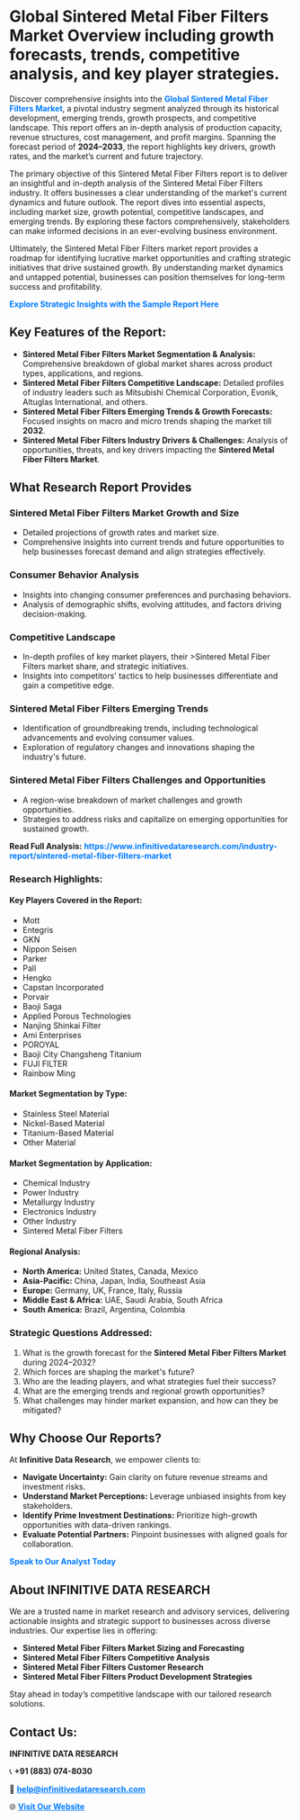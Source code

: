 <h1>Global Sintered Metal Fiber Filters Market Overview including growth forecasts, trends, competitive analysis, and key player strategies.</h1>
<p>
Discover comprehensive insights into the 
<a href="https://www.infinitivedataresearch.com/industry-report/sintered-metal-fiber-filters-market" rel="dofollow" style="color: #007BFF; text-decoration: none;"><strong>Global Sintered Metal Fiber Filters Market</strong></a>, a pivotal industry segment analyzed through its historical development, emerging trends, growth prospects, and competitive landscape. This report offers an in-depth analysis of production capacity, revenue structures, cost management, and profit margins. Spanning the forecast period of <strong>2024–2033</strong>, the report highlights key drivers, growth rates, and the market’s current and future trajectory.
</p>
<p>
The primary objective of this Sintered Metal Fiber Filters report is to deliver an insightful and in-depth analysis of the Sintered Metal Fiber Filters industry. It offers businesses a clear understanding of the market's current dynamics and future outlook. The report dives into essential aspects, including market size, growth potential, competitive landscapes, and emerging trends. By exploring these factors comprehensively, stakeholders can make informed decisions in an ever-evolving business environment.
</p>
<p>
Ultimately, the Sintered Metal Fiber Filters market report provides a roadmap for identifying lucrative market opportunities and crafting strategic initiatives that drive sustained growth. By understanding market dynamics and untapped potential, businesses can position themselves for long-term success and profitability.
</p>
<p>
<a href="https://www.infinitivedataresearch.com/request-sample/reportId=111601" style="color: #007BFF; text-decoration: none;"><strong>Explore Strategic Insights with the Sample Report Here</strong></a>
</p>

<h2>Key Features of the Report:</h2>
<ul>
<li><strong>Sintered Metal Fiber Filters Market Segmentation & Analysis:</strong> Comprehensive breakdown of global market shares across product types, applications, and regions.</li>
<li><strong>Sintered Metal Fiber Filters Competitive Landscape:</strong> Detailed profiles of industry leaders such as Mitsubishi Chemical Corporation, Evonik, Altuglas International, and others.</li>
<li><strong>Sintered Metal Fiber Filters Emerging Trends & Growth Forecasts:</strong> Focused insights on macro and micro trends shaping the market till <strong>2032</strong>.</li>
<li><strong>Sintered Metal Fiber Filters Industry Drivers & Challenges:</strong> Analysis of opportunities, threats, and key drivers impacting the <strong>Sintered Metal Fiber Filters Market</strong>.</li>
</ul>

<h2>What Research Report Provides</h2>
<h3>Sintered Metal Fiber Filters Market Growth and Size</h3>
<ul>
<li>Detailed projections of growth rates and market size.</li>
<li>Comprehensive insights into current trends and future opportunities to help businesses forecast demand and align strategies effectively.</li>
</ul>

<h3>Consumer Behavior Analysis</h3>
<ul>
<li>Insights into changing consumer preferences and purchasing behaviors.</li>
<li>Analysis of demographic shifts, evolving attitudes, and factors driving decision-making.</li>
</ul>

<h3>Competitive Landscape</h3>
<ul>
<li>In-depth profiles of key market players, their >Sintered Metal Fiber Filters market share, and strategic initiatives.</li>
<li>Insights into competitors' tactics to help businesses differentiate and gain a competitive edge.</li>
</ul>

<h3>Sintered Metal Fiber Filters Emerging Trends</h3>
<ul>
<li>Identification of groundbreaking trends, including technological advancements and evolving consumer values.</li>
<li>Exploration of regulatory changes and innovations shaping the industry's future.</li>
</ul>

<h3>Sintered Metal Fiber Filters Challenges and Opportunities</h3>
<ul>
<li>A region-wise breakdown of market challenges and growth opportunities.</li>
<li>Strategies to address risks and capitalize on emerging opportunities for sustained growth.</li>
</ul>
<p><strong>Read Full Analysis:</strong> <a href="https://www.infinitivedataresearch.com/industry-report/sintered-metal-fiber-filters-market" rel="dofollow" style="color: #007BFF; text-decoration: none;"><strong>https://www.infinitivedataresearch.com/industry-report/sintered-metal-fiber-filters-market</strong></a></p>
<h3>Research Highlights:</h3>
<h4>Key Players Covered in the Report:</h4>
<ul><li>Mott</li><li>Entegris</li><li>GKN</li><li>Nippon Seisen</li><li>Parker</li><li>Pall</li><li>Hengko</li><li>Capstan Incorporated</li><li>Porvair</li><li>Baoji Saga</li><li>Applied Porous Technologies</li><li>Nanjing Shinkai Filter</li><li>Ami Enterprises</li><li>POROYAL</li><li>Baoji City Changsheng Titanium</li><li>FUJI FILTER</li><li>Rainbow Ming</li></ul>
<h4>Market Segmentation by Type:</h4>
<ul><li>Stainless Steel Material</li><li>Nickel-Based Material</li><li>Titanium-Based Material</li><li>Other Material</li></ul>
<h4>Market Segmentation by Application:</h4>
<ul><li>Chemical Industry</li><li>Power Industry</li><li>Metallurgy Industry</li><li>Electronics Industry</li><li>Other Industry</li><li>Sintered Metal Fiber Filters</li></ul>

<h4>Regional Analysis:</h4>
<ul>
<li><strong>North America:</strong> United States, Canada, Mexico</li>
<li><strong>Asia-Pacific:</strong> China, Japan, India, Southeast Asia</li>
<li><strong>Europe:</strong> Germany, UK, France, Italy, Russia</li>
<li><strong>Middle East & Africa:</strong> UAE, Saudi Arabia, South Africa</li>
<li><strong>South America:</strong> Brazil, Argentina, Colombia</li>
</ul>

<h3>Strategic Questions Addressed:</h3>
<ol>
<li>What is the growth forecast for the <strong>Sintered Metal Fiber Filters Market</strong> during 2024–2032?</li>
<li>Which forces are shaping the market's future?</li>
<li>Who are the leading players, and what strategies fuel their success?</li>
<li>What are the emerging trends and regional growth opportunities?</li>
<li>What challenges may hinder market expansion, and how can they be mitigated?</li>
</ol>

<h2>Why Choose Our Reports?</h2>
<p>At <strong>Infinitive Data Research</strong>, we empower clients to:</p>
<ul>
<li><strong>Navigate Uncertainty:</strong> Gain clarity on future revenue streams and investment risks.</li>
<li><strong>Understand Market Perceptions:</strong> Leverage unbiased insights from key stakeholders.</li>
<li><strong>Identify Prime Investment Destinations:</strong> Prioritize high-growth opportunities with data-driven rankings.</li>
<li><strong>Evaluate Potential Partners:</strong> Pinpoint businesses with aligned goals for collaboration.</li>
</ul>
<p><a href="https://www.infinitivedataresearch.com/industry-report/sintered-metal-fiber-filters-market" rel="dofollow" style="color: #007BFF; text-decoration: none;"><strong>Speak to Our Analyst Today</strong></a></p>

<h2>About INFINITIVE DATA RESEARCH</h2>
<p>We are a trusted name in market research and advisory services, delivering actionable insights and strategic support to businesses across diverse industries. Our expertise lies in offering:</p>
<ul>
<li><strong>Sintered Metal Fiber Filters Market Sizing and Forecasting</strong></li>
<li><strong>Sintered Metal Fiber Filters Competitive Analysis</strong></li>
<li><strong>Sintered Metal Fiber Filters Customer Research</strong></li>
<li><strong>Sintered Metal Fiber Filters Product Development Strategies</strong></li>
</ul>
<p>Stay ahead in today’s competitive landscape with our tailored research solutions.</p>

<h2>Contact Us:</h2>
<p><strong>INFINITIVE DATA RESEARCH</strong></p>
<p>📞 <strong>+91 (883) 074-8030</strong></p>
<p>📧 <strong><a href="mailto:help@infinitivedataresearch.com" style="color: #007BFF;">help@infinitivedataresearch.com</a></strong></p>
<p>🌐 <strong><a href="https://www.infinitivedataresearch.com" rel="dofollow" style="color: #007BFF;">Visit Our Website</a></strong></p>